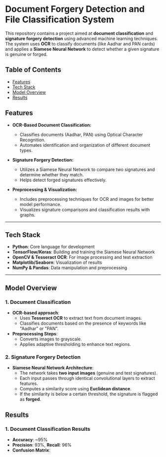 # Document Forgery Detection and File Classification System  

This repository contains a project aimed at **document classification** and **signature forgery detection** using advanced machine learning techniques. The system uses **OCR** to classify documents (like Aadhar and PAN cards) and applies a **Siamese Neural Network** to detect whether a given signature is genuine or forged.  

## Table of Contents  
- [Features](#features)  
- [Tech Stack](#tech-stack)
- [Model Overview](#model-overview)  
- [Results](#results)  

## Features  
- **OCR-Based Document Classification:**  
  - Classifies documents (Aadhar, PAN) using Optical Character Recognition.  
  - Automates identification and organization of different document types.  

- **Signature Forgery Detection:**  
  - Utilizes a Siamese Neural Network to compare two signatures and determine whether they match.  
  - Helps detect forged signatures effectively.  

- **Preprocessing & Visualization:**  
  - Includes preprocessing techniques for OCR and images for better model performance.  
  - Visualizes signature comparisons and classification results with graphs.

---

## Tech Stack  
- **Python**: Core language for development  
- **TensorFlow/Keras**: Building and training the Siamese Neural Network  
- **OpenCV & Tesseract OCR**: For image processing and text extraction  
- **Matplotlib/Seaborn**: Visualization of results  
- **NumPy & Pandas**: Data manipulation and preprocessing  

---
## Model Overview  
### 1. Document Classification  
- **OCR-based approach**:  
  - Uses **Tesseract OCR** to extract text from document images.
  - Classifies documents based on the presence of keywords like "Aadhar" or "PAN".  
- **Preprocessing Steps**:  
  - Converts images to grayscale.
  - Applies adaptive thresholding to enhance text regions.

### 2. Signature Forgery Detection  
- **Siamese Neural Network Architecture**:  
  - The network takes **two input images** (genuine and test signatures).  
  - Each input passes through identical convolutional layers to extract features.
  - Computes a similarity score using **Euclidean distance**.  
  - If the similarity is below a certain threshold, the signature is flagged as **forged**.

## Results  
### 1. Document Classification Results  
- **Accuracy**: ~95%  
- **Precision**: 93%, **Recall**: 96%  
- **Confusion Matrix**:  
